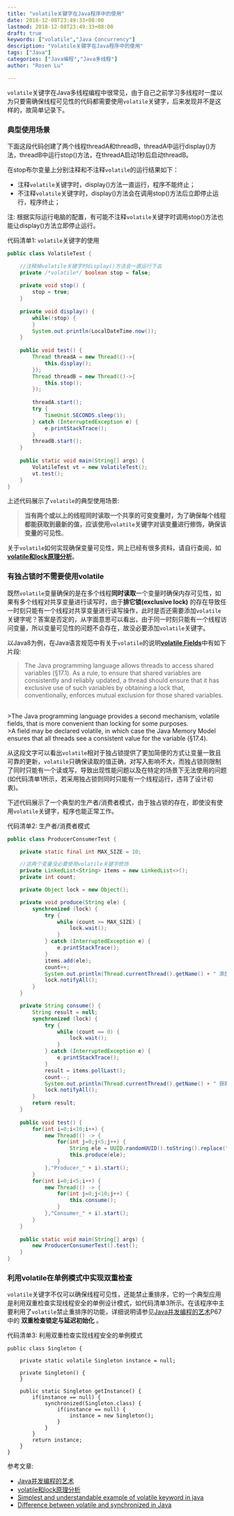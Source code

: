 ```yaml
---
title: "volatile关键字在Java程序中的使用"
date: 2018-12-08T23:49:33+08:00
lastmod: 2018-12-08T23:49:33+08:00
draft: true
keywords: ["volatile","Java Concurrency"]
description: "Volatile关键字在Java程序中的使用"
tags: ["Java"]
categories: ["Java编程","Java多线程"]
author: "Rosen Lu"

---
```


`volatile`关键字在Java多线程编程中很常见，由于自己之前学习多线程时一度以为只要需确保线程可见性的代码都需要使用`volatile`关键字，后来发现并不是这样的，故简单记录下。

<!--more-->
### 典型使用场景

下面这段代码创建了两个线程threadA和threadB，threadA中运行display()方法，threadB中运行stop()方法，在threadA启动1秒后启动threadB。

在stop布尔变量上分别注释和不注释`volatile`的运行结果如下：

* 注释`volatile`关键字时，display()方法一直运行，程序不能终止；
* 不注释`volatile`关键字时，display()方法会在调用stop()方法后立即停止运行，程序终止；

注: 根据实际运行电脑的配置，有可能不注释`volatile`关键字时调用stop()方法也能让display()方法立即停止运行。 

代码清单1: `volatile`关键字的使用
```java
public class VolatileTest {

	//注释掉volatile关键字时display()方法会一直运行下去
	private /*volatile*/ boolean stop = false;
	
	private void stop() {
		stop = true;
	}
	
	private void display() {
		while(!stop) {
		}
		System.out.println(LocalDateTime.now());
	}
	
	public void test() {
		Thread threadA = new Thread(()->{
			this.display();
		});
		Thread threadB = new Thread(()->{
			this.stop();
		});
		
		threadA.start();
		try {
			TimeUnit.SECONDS.sleep(1);
		} catch (InterruptedException e) {
			e.printStackTrace();
		}
		threadB.start();
	}
	
	public static void main(String[] args) {
		VolatileTest vt = new VolatileTest();
		vt.test();
	}
}
```

上述代码展示了`volatile`的典型使用场景:  

>  **当有两个或以上的线程同时读取一个共享的可变变量时，为了确保每个线程都能获取到最新的值，应该使用`volatile`关键字对该变量进行修饰，确保该变量的可见性**。

关于`volatile`如何实现确保变量可见性，网上已经有很多资料，请自行查阅，如[**volatile和lock原理分析**](https://liuzhengyang.github.io/2017/03/28/volatileandlock/)。

### 有独占锁时不需要使用volatile

既然`volatile`变量确保的是在多个线程**同时读取**一个变量时确保内存可见性，如果有多个线程对共享变量进行读写时，由于**排它锁(exclusive lock)** 的存在导致任一时刻只能有一个线程对共享变量进行读写操作，此时是否还需要添加`volatile`关键字呢？答案是否定的，从字面意思可以看出，由于同一时刻只能有一个线程访问变量，所以变量可见性的问题不会存在，故没必要添加`volatile`关键字。

以Java8为例，在Java语言规范中有关于`volatile`的说明[**volatile Fields**](https://docs.oracle.com/javase/specs/jls/se8/html/jls-8.html#jls-8.3.1.4)中有如下片段:

>The Java programming language allows threads to access shared variables (§17.1). As a rule, to ensure that shared variables are consistently and reliably updated, a thread should ensure that it has exclusive use of such variables by obtaining a lock that, conventionally, enforces mutual exclusion for those shared variables.  
<br/>
>The Java programming language provides a second mechanism, volatile fields, that is more convenient than locking for some purposes.  
<br/>
>A field may be declared volatile, in which case the Java Memory Model ensures that all threads see a consistent value for the variable (§17.4).

从这段文字可以看出`volatile`相对于独占锁提供了更加简便的方式让变量一致且可靠的更新，`volatile`只确保读取的值正确，对写入影响不大，而独占锁则限制了同时只能有一个读或写，导致出现性能问题以及在特定的场景下无法使用的问题(如代码清单1所示，若采用独占锁则同时只能有一个线程运行，违背了设计初衷)。

下述代码展示了一个典型的生产者/消费者模式，由于独占锁的存在，即使没有使用`volatile`关键字，程序也能正常工作。  

代码清单2: 生产者/消费者模式
```java
public class ProducerConsumerTest {

	private static final int MAX_SIZE = 10;

	//这两个变量没必要使用volatile关键字修饰
	private LinkedList<String> items = new LinkedList<>();
	private int count;

	private Object lock = new Object();

	private void produce(String ele) {
		synchronized (lock) {
			try {
				while (count >= MAX_SIZE) {
					lock.wait();
				}
			} catch (InterruptedException e) {
				e.printStackTrace();
			}
			items.add(ele);
			count++;
			System.out.println(Thread.currentThread().getName() + " 添加了元素  " + ele + "  当前元素总数为 " + count);
			lock.notifyAll();
		}
	}

	private String consume() {
		String result = null;
		synchronized (lock) {
			try {
				while (count == 0) {
					lock.wait();
				}
			} catch (InterruptedException e) {
				e.printStackTrace();
			}
			result = items.pollLast();
			count--;
			System.out.println(Thread.currentThread().getName() + " 获取了元素  " + result + "  当前元素总数为 " + count);
			lock.notifyAll();
		}
		return result;
	}
	
	public void test() {
		for(int i=0;i<10;i++) {
			new Thread(() -> {
				for(int j=0;j<5;j++) {
					String ele = UUID.randomUUID().toString().replace("-", "");
					this.produce(ele);
				}
			},"Producer_" + i).start();
		}
		for(int i=0;i<5;i++) {
			new Thread(() -> {
				for(int j=0;j<10;j++) {
					this.consume();
				}
			},"Consumer_" + i).start();
		}
	}
	
	public static void main(String[] args) {
		new ProducerConsumerTest().test();
	}
}
```

### 利用volatile在单例模式中实现双重检查

`volatile`关键字不仅可以确保线程可见性，还能禁止重排序，它的一个典型应用是利用双重检查实现线程安全的单例设计模式，如代码清单3所示。在该程序中主要利用了`volatile`禁止重排序的功能，详细说明请参见[Java并发编程的艺术](https://item.jd.com/11740734.html)P67中的 **双重检查锁定与延迟初始化** 。

代码清单3: 利用双重检查实现线程安全的单例模式
```
public class Singleton {

	private static volatile Singleton instance = null;
	
	private Singleton() {
	}
	
    public static Singleton getInstance() {
    	if(instance == null) {
    		synchronized(Singleton.class) {
    			if(instance == null) {
    				instance = new Singleton();
    			}
    		}
    	}
    	return instance;
    }
}
```

参考文章:

* [Java并发编程的艺术](https://item.jd.com/11740734.html)
* [volatile和lock原理分析](https://liuzhengyang.github.io/2017/03/28/volatileandlock/)
* [Simplest and understandable example of volatile keyword in java](https://stackoverflow.com/questions/17748078/simplest-and-understandable-example-of-volatile-keyword-in-java)
* [Difference between volatile and synchronized in Java](https://stackoverflow.com/questions/3519664/difference-between-volatile-and-synchronized-in-java)